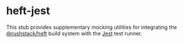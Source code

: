 # heft-jest

This stub provides supplementary mocking utilities for integrating the
[@rushstack/heft](https://www.npmjs.com/package/@rushstack/heft) build system
with the [Jest](https://jestjs.io/) test runner.

